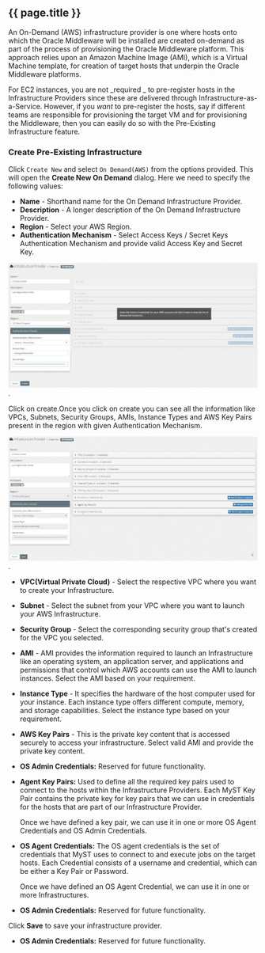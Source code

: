## {{ page.title }}

An On-Demand (AWS) infrastructure provider is one where hosts onto which the Oracle Middleware will be installed are created on-demand as part of the process of provisioning the Oracle Middleware platform. This approach relies upon an Amazon Machine Image (AMI), which is a Virtual Machine template, for creation of target hosts that underpin the Oracle Middleware platforms.

For EC2 instances, you are not _required _ to pre-register hosts in the Infrastructure Providers since these are delivered through Infrastructure-as-a-Service. 
However, if you _want_ to pre-register the hosts, say if different teams are responsible for provisioning the target VM and for provisioning the Middleware, then you can easily do so with the Pre-Existing Infrastructure feature.

### Create Pre-Existing Infrastructure
Click `Create New` and select `On Demand(AWS)` from the options provided. This will open the **Create New On Demand** dialog. Here we need to specify the following values:

* **Name** - Shorthand name for the On Demand Infrastructure Provider.
* **Description** - A longer description of the On Demand Infrastructure Provider.
* **Region** - Select your AWS Region.
* **Authentication Mechanism** - Select Access Keys / Secret Keys Authentication Mechanism and provide valid Access Key and Secret Key.

![](img/OnDemandInfraAdd.png).

Click on create.Once you click on create you can see all the information like VPCs, Subnets, Security Groups, AMIs, Instance Types and AWS Key Pairs present in the region with given Authentication Mechanism.

![](img/OnDemandCreate.png).

* **VPC(Virtual Private Cloud)** - Select the respective VPC where you want to create your Infrastructure.
* **Subnet** - Select the subnet from your VPC where you want to launch your AWS Infrastructure.
* **Security Group** - Select the corresponding security group that's created for the VPC you selected.
* **AMI** - AMI provides the information required to launch an Infrastructure like an operating system, an application server, and applications and permissions that control which AWS accounts can use the AMI to launch instances. Select the AMI based on your requirement.
* **Instance Type** - It specifies the hardware of the host computer used for your instance. Each instance type offers different compute, memory, and storage capabilities. Select the instance type based on your requirement.
* **AWS Key Pairs** - This is the private key content that is accessed securely to access your infrastructure. Select valid AMI and provide the private key content.

* **OS Admin Credentials:** Reserved for future functionality.
* **Agent Key Pairs:** Used to define all the required key pairs used to connect to the hosts within the Infrastructure Providers. Each MyST Key Pair contains the private key for key pairs that we can use in credentials for the hosts that are part of our Infrastructure Provider.  

  Once we have defined a key pair, we can use it in one or more OS Agent Credentials and OS Admin Credentials.

* **OS Agent Credentials:**  The OS agent credentials is the set of credentials that MyST uses to connect to and execute jobs on the target hosts. Each Credential consists of a username and credential, which can be either a Key Pair or Password.

    Once we have defined an OS Agent Credential, we can use it in one or more Infrastructures.
    

* **OS Admin Credentials:** Reserved for future functionality.

Click **Save** to save your infrastructure provider.

* **OS Admin Credentials:** Reserved for future functionality.







